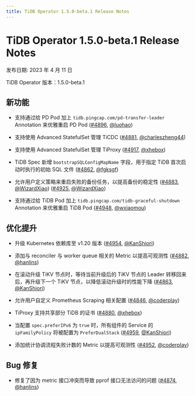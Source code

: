```yaml
---
title: TiDB Operator 1.5.0-beta.1 Release Notes
---
```


# TiDB Operator 1.5.0-beta.1 Release Notes

发布日期: 2023 年 4 月 11 日

TiDB Operator 版本：1.5.0-beta.1

## 新功能

- 支持通过给 PD Pod 加上 `tidb.pingcap.com/pd-transfer-leader` Annotation 来优雅重启 PD Pod ([#4896](https://github.com/pingcap/tidb-operator/pull/4896), [@luohao](https://github.com/luohao))

- 支持使用 Advanced StatefulSet 管理 TiCDC ([#4881](https://github.com/pingcap/tidb-operator/pull/4881), [@charleszheng44](https://github.com/charleszheng44))

- 支持使用 Advanced StatefulSet 管理 TiProxy ([#4917](https://github.com/pingcap/tidb-operator/pull/4917), [@xhebox](https://github.com/xhebox))

- TiDB Spec 新增 `bootstrapSQLConfigMapName` 字段，用于指定 TiDB 首次启动时执行的初始 SQL 文件 ([#4862](https://github.com/pingcap/tidb-operator/pull/4862), [@fgksgf](https://github.com/fgksgf))

- 允许用户定义策略来重启失败的备份任务，以提高备份的稳定性 ([#4883](https://github.com/pingcap/tidb-operator/pull/4883), [@WizardXiao](https://github.com/WizardXiao)) ([#4925](https://github.com/pingcap/tidb-operator/pull/4925), [@WizardXiao](https://github.com/WizardXiao))

- 支持通过给 TiDB Pod 加上 `tidb.pingcap.com/tidb-graceful-shutdown` Annotation 来优雅重启 TiDB Pod ([#4948](https://github.com/pingcap/tidb-operator/pull/4948), [@wxiaomou](https://github.com/wxiaomou))

## 优化提升

- 升级 Kubernetes 依赖库至 v1.20 版本 ([#4954](https://github.com/pingcap/tidb-operator/pull/4954), [@KanShiori](https://github.com/KanShiori))

- 添加与 reconciler 与 worker queue 相关的 Metric 以提高可观测性 ([#4882](https://github.com/pingcap/tidb-operator/pull/4882), [@hanlins](https://github.com/hanlins))

- 在滚动升级 TiKV 节点时，等待当前升级后的 TiKV 节点的 Leader 转移回来后，再升级下一个 TiKV 节点，以降低滚动升级时的性能下降 ([#4863](https://github.com/pingcap/tidb-operator/pull/4863), [@KanShiori](https://github.com/KanShiori))

- 允许用户自定义 Prometheus Scraping 相关配置 ([#4846](https://github.com/pingcap/tidb-operator/pull/4846), [@coderplay](https://github.com/coderplay))

- TiProxy 支持共享部分 TiDB 的证书 ([#4880](https://github.com/pingcap/tidb-operator/pull/4880), [@xhebox](https://github.com/xhebox))

- 当配置 `spec.preferIPv6` 为 `true` 时，所有组件的 Service 的 `ipFamilyPolicy` 将被配置为 `PreferDualStack` ([#4959](https://github.com/pingcap/tidb-operator/pull/4959), [@KanShiori](https://github.com/KanShiori))

- 添加统计协调流程失败计数的 Metric 以提高可观测性 ([#4952](https://github.com/pingcap/tidb-operator/pull/4952), [@coderplay](https://github.com/coderplay))

## Bug 修复

- 修复了因为 metric 接口冲突而导致 pprof 接口无法访问的问题 ([#4874](https://github.com/pingcap/tidb-operator/pull/4874), [@hanlins](https://github.com/hanlins))

